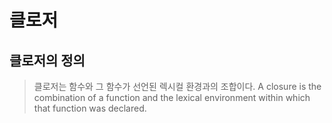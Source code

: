 # 클로저

## 클로저의 정의

> 클로저는 함수와 그 함수가 선언된 렉시컬 환경과의 조합이다.
A closure is the combination of a function and the lexical environment within which that function was declared.
